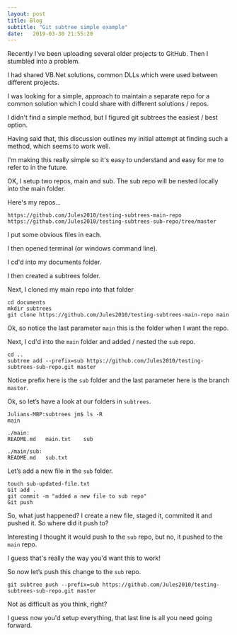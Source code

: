 ```yaml
---
layout: post
title: Blog
subtitle: "Git subtree simple example"
date:   2019-03-30 21:55:20
---
```

Recently I've been uploading several older projects to GitHub. Then I stumbled into a problem.

I had shared VB.Net solutions, common DLLs which were used between different projects.

I was looking for a simple, approach to maintain a separate repo for a common solution which I could share with different solutions / repos.

I didn't find a simple method, but I figured git subtrees the easiest / best option.

Having said that, this discussion outlines my initial attempt at finding such a method, which seems to work well.

I'm making this really simple so it's easy to understand and easy for me to refer to in the future.

OK, I setup two repos, main and sub. The sub repo will be nested locally into the main folder.

Here's my repos...
```linenos
https://github.com/Jules2010/testing-subtrees-main-repo
https://github.com/Jules2010/testing-subtrees-sub-repo/tree/master
```

I put some obvious files in each.

I then opened terminal (or windows command line).

I cd'd into my documents folder.

I then created a subtrees folder.

Next, I cloned my main repo into that folder

```linenos
cd documents
mkdir subtrees
git clone https://github.com/Jules2010/testing-subtrees-main-repo main
```

Ok, so notice the last parameter `main` this is the folder when I want the repo.

Next, I cd'd into the `main` folder and added / nested the `sub` repo.

```linenos
cd ..
subtree add --prefix=sub https://github.com/Jules2010/testing-subtrees-sub-repo.git master
```

Notice prefix here is the `sub` folder and the last parameter here is the branch `master`.

Ok, so let’s have a look at our folders in `subtrees`.

```linenos
Julians-MBP:subtrees jm$ ls -R
main

./main:
README.md	main.txt	sub

./main/sub:
README.md	sub.txt
```

Let’s add a new file in the `sub` folder.

```linenos
touch sub-updated-file.txt
Git add .
git commit -m "added a new file to sub repo"
Git push
```

So, what just happened? I create a new file, staged it, commited it and pushed it.
So where did it push to?

Interesting I thought it would push to the `sub` repo, but no, it pushed to the `main` repo.

I guess that's really the way you'd want this to work!

So now let’s push this change to the `sub` repo.

```linenos
git subtree push --prefix=sub https://github.com/Jules2010/testing-subtrees-sub-repo.git master
```

Not as difficult as you think, right?

I guess now you'd setup everything, that last line is all you need going forward.


